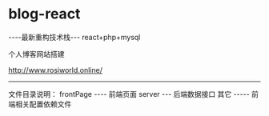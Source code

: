 # blog-react

----最新重构技术栈---
react+php+mysql

个人博客网站搭建

http://www.rosiworld.online/

-------------------------------
文件目录说明：
frontPage ---- 前端页面
server --- 后端数据接口
其它 ----- 前端相关配置依赖文件

